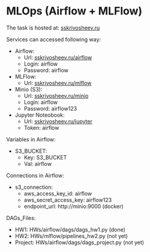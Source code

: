 # MLOps (Airflow + MLFlow)

The task is hosted at: [sskrivosheev.ru](http://sskrivosheev.ru/)

Services can accessed following way:
- Airflow:  
    * Url:          [sskrivosheev.ru/airflow](http://sskrivosheev.ru/airflow)
    * Login:        airflow
    * Password:     airflow
- MLFlow:  
    * Url:          [sskrivosheev.ru/mlflow](http://sskrivosheev.ru/mlflow)
- Minio (S3):  
    * Url:          [sskrivosheev.ru/minio](http://sskrivosheev.ru/minio)
    * Login:        airflow
    * Password:     airflow123
- Jupyter Noteobook:  
    * Url:          [sskrivosheev.ru/jupyter](http://sskrivosheev.ru/jupyter)
    * Token:        airflow

Variables in Airflow:
- S3_BUCKET:  
    * Key: S3_BUCKET   
    * Val: airflow

Connections in Airflow:
- s3_connection:  
    * aws_access_key_id:        airflow
    * aws_secret_access_key:    airflow123
    * endpoint_url:             http://minio:9000 (docker)

DAGs_Files:
- HW1:      HWs/airflow/dags/dags_hw1.py (done)
- HW2:      HWs/mlflow/pipelines_hw2.py (not yet)
- Project:  HWs/airflow/dags/dags_project.py (not yet)
